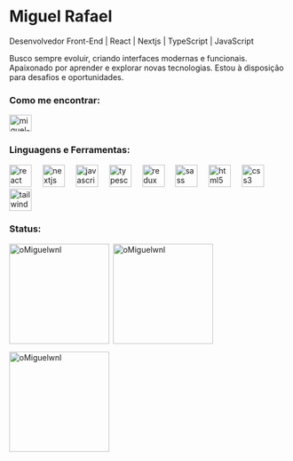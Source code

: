 <h1>Miguel Rafael</h1>  
<p>Desenvolvedor Front-End | React | Nextjs | TypeScript | JavaScript  </p>
<p> Busco sempre evoluir, criando interfaces modernas e funcionais. Apaixonado por aprender e explorar novas tecnologias. Estou à disposição para desafios e oportunidades.</p> 

<h3 align="left">Como me encontrar:</h3>
<p align="left">
<a href="https://linkedin.com/in/miguel-rafael-almeida" target="blank"><img align="center" src="https://raw.githubusercontent.com/rahuldkjain/github-profile-readme-generator/master/src/images/icons/Social/linked-in-alt.svg" alt="miguel-rafael-almeida" height="30" width="40" /></a>
</p>

<h3 align="left">Linguagens e Ferramentas:</h3>
<div align="left">
  <img src="https://cdn.jsdelivr.net/gh/devicons/devicon/icons/react/react-original.svg" height="40" alt="react logo"  />
  <img width="12" />
  <img src="https://skillicons.dev/icons?i=nextjs" height="40" alt="nextjs logo"  />
  <img width="12" />
  <img src="https://cdn.jsdelivr.net/gh/devicons/devicon/icons/javascript/javascript-original.svg" height="40" alt="javascript logo"  />
  <img width="12" />
  <img src="https://cdn.jsdelivr.net/gh/devicons/devicon/icons/typescript/typescript-original.svg" height="40" alt="typescript logo"  />
  <img width="12" />
  <img src="https://cdn.jsdelivr.net/gh/devicons/devicon/icons/redux/redux-original.svg" height="40" alt="redux logo"  />
  <img width="12" />
  <img src="https://cdn.jsdelivr.net/gh/devicons/devicon/icons/sass/sass-original.svg" height="40" alt="sass logo"  />
  <img width="12" />
  <img src="https://cdn.jsdelivr.net/gh/devicons/devicon/icons/html5/html5-original.svg" height="40" alt="html5 logo"  />
  <img width="12" />
  <img src="https://cdn.jsdelivr.net/gh/devicons/devicon/icons/css3/css3-original.svg" height="40" alt="css3 logo"  />
  <img width="12" />
  <img src="https://cdn.simpleicons.org/tailwindcss/06B6D4" height="40" alt="tailwindcss logo"  />
</div>

<h3 align="left">Status:</h3>

<img align="left" height="180em" src="https://github-readme-stats.vercel.app/api/top-langs/?username=oMiguelwnl&layout=compact&theme=" alt=oMiguelwnl />

<p>&nbsp;<img align="center" height="180em" src="https://github-readme-stats.vercel.app/api?username=oMiguelwnl&show_icons=true&locale=en&theme=default" alt="oMiguelwnl" /></p>

<p><img align="center" height="180em" src="https://github-readme-streak-stats.herokuapp.com/?user=oMiguelwnl&theme=default" alt="oMiguelwnl" /></p>


